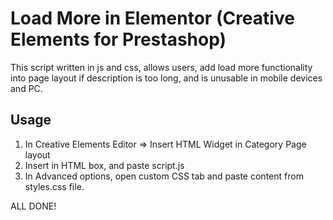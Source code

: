# Load More in Elementor (Creative Elements for Prestashop)  

This script written in js and css, allows users, add load more functionality into page layout if description is too long, and is unusable in mobile devices and PC.

## Usage

1. In Creative Elements Editor => Insert HTML Widget in Category Page layout
2. Insert **<script>CONTENT_OF_SCRIPT.JS</script>** in HTML box, and paste script.js
3. In Advanced options, open custom CSS  tab and paste content from styles.css file.

ALL DONE!  
